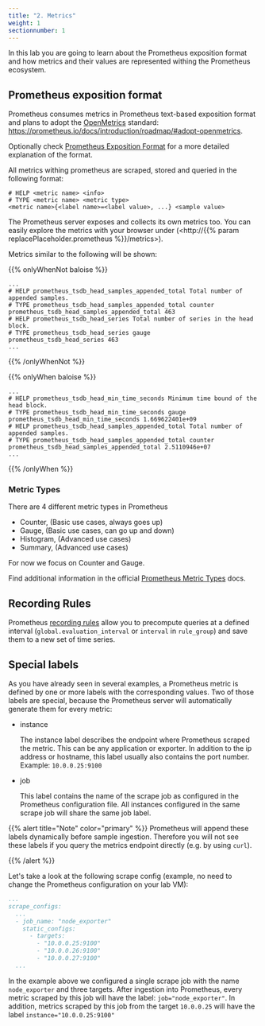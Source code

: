 ```yaml
---
title: "2. Metrics"
weight: 1
sectionnumber: 1
---
```


In this lab you are going to learn about the Prometheus exposition format and how metrics and their values are represented withing the Prometheus ecosystem.

## Prometheus exposition format

Prometheus consumes metrics in Prometheus text-based exposition format and plans to adopt the [OpenMetrics](https://openmetrics.io/) standard: <https://prometheus.io/docs/introduction/roadmap/#adopt-openmetrics>.

Optionally check [Prometheus Exposition Format](https://prometheus.io/docs/instrumenting/exposition_formats/) for a more detailed explanation of the format.

All metrics withing prometheus are scraped, stored and queried in the following format:
```promql
# HELP <metric name> <info>
# TYPE <metric name> <metric type>
<metric name>{<label name>=<label value>, ...} <sample value>
```

The Prometheus server exposes and collects its own metrics too. You can easily explore the metrics with your browser under (<http://{{% param replacePlaceholder.prometheus %}}/metrics>).

Metrics similar to the following will be shown:

{{% onlyWhenNot baloise %}}
```promql
...
# HELP prometheus_tsdb_head_samples_appended_total Total number of appended samples.
# TYPE prometheus_tsdb_head_samples_appended_total counter
prometheus_tsdb_head_samples_appended_total 463
# HELP prometheus_tsdb_head_series Total number of series in the head block.
# TYPE prometheus_tsdb_head_series gauge
prometheus_tsdb_head_series 463
...
```
{{% /onlyWhenNot %}}

{{% onlyWhen baloise %}}
```promql
...
# HELP prometheus_tsdb_head_min_time_seconds Minimum time bound of the head block.
# TYPE prometheus_tsdb_head_min_time_seconds gauge
prometheus_tsdb_head_min_time_seconds 1.669622401e+09
# HELP prometheus_tsdb_head_samples_appended_total Total number of appended samples.
# TYPE prometheus_tsdb_head_samples_appended_total counter
prometheus_tsdb_head_samples_appended_total 2.5110946e+07
...
```
{{% /onlyWhen %}}


### Metric Types


There are 4 different metric types in Prometheus

* Counter, (Basic use cases, always goes up)
* Gauge, (Basic use cases, can go up and down)
* Histogram, (Advanced use cases)
* Summary, (Advanced use cases)

For now we focus on Counter and Gauge.

Find additional information in the official [Prometheus Metric Types](https://prometheus.io/docs/concepts/metric_types/) docs.


## Recording Rules

Prometheus [recording rules](https://prometheus.io/docs/prometheus/latest/configuration/recording_rules/) allow you to precompute queries at a defined interval (`global.evaluation_interval` or `interval` in `rule_group`) and save them to a new set of time series.

## Special labels

As you have already seen in several examples, a Prometheus metric is defined by one or more labels with the corresponding values. Two of those labels are special, because the Prometheus server will automatically generate them for every metric:


* instance

     The instance label describes the endpoint where Prometheus scraped the metric. This can be any application or exporter. In addition to the ip address or hostname, this label usually also contains the port number. Example: `10.0.0.25:9100`

* job

     This label contains the name of the scrape job as configured in the Prometheus configuration file. All instances configured in the same scrape job will share the same job label.


{{% alert title="Note" color="primary" %}}
Prometheus will append these labels dynamically before sample ingestion. Therefore you will not see these labels if you query the metrics endpoint directly (e.g. by using `curl`).

{{% /alert %}}

Let's take a look at the following scrape config (example, no need to change the Prometheus configuration on your lab VM):

```yaml
...
scrape_configs:
  ...
  - job_name: "node_exporter"
    static_configs:
      - targets:
        - "10.0.0.25:9100"
        - "10.0.0.26:9100"
        - "10.0.0.27:9100"
  ...
```

In the example above we configured a single scrape job with the name `node_exporter` and three targets. After ingestion into Prometheus, every metric scraped by this job will have the label: `job="node_exporter"`. In addition, metrics scraped by this job from the target `10.0.0.25` will have the label `instance="10.0.0.25:9100"`
